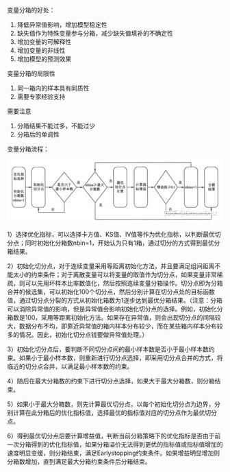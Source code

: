 变量分箱的好处：

1. 降低异常值影响，增加模型稳定性
2. 缺失值作为特殊变量参与分箱，减少缺失值填补的不确定性
3. 增加变量的可解释性
4. 增加变量的非线性
5. 增加模型的预测效果

变量分箱的局限性

1. 同一箱内的样本具有同质性
2. 需要专家经验支持

需要注意

1. 分箱结果不能过多，不能过少
2. 分箱后的单调性



变量分箱流程：

![](/assets/bianliangfenxiangliuchneg1.png)

1）选择优化指标，可以选择卡方值、KS值、IV值等作为优化指标，以判断最优切分点；同时初始化分箱数nbin=1，开始认为只有1箱，通过切分的方式得到最优分箱结果。

2）初始化切分点，对于连续变量采用等距离初始化方法，并且要满足组间距离不能太小的约束条件；对于离散变量可以将变量的取值作为切分点，如果变量非常稀疏，则可以先用坏样本比率数值化，然后按照连续变量分箱操作。切分点即为分箱合并的候选集，可以初始化100个切分点，然后分别计算在切分点处的目标函数值，通过切分点分裂的方式从初始化箱数为1逐步达到最优分箱结果。（注意：分箱可以消除异常值的影响，但是异常值会影响初始化切分点的选择。例如，初始化分箱数是100，采用等距离初始化方法。如果存在异常值，则会出现切分点的间隔较大，数据分布不均，即靠近异常值的箱内样本分布较少，而在某些箱内样本分布较多的情况。因此，初始化切分点钱要做异常值处理。）

3）初始化切分点后，要判断不同切分点间的最小样本数是否小于最小样本数约束。如果小于最小样本数，则重新进行切分点选择，即采用切分点合并的方式，将临近的切分点合并，以满足最小样本数的约束。

4）随后在最大分箱数的约束下进行切分点选择，如果大于最大分箱数，则分箱结束。

5）如果小于最大分箱数，则先计算最优切分点，以每个初始化切分点为边界，分别计算在此分箱后的优化指标值，选择最优的指标值对应的切分点作为最优切分点。

6）得到最优切分点后要计算增益值，判断当前分箱策略下的优化指标是否由于前一次分箱得到的优化指标值，如果分箱溢价无法得到更优的指标值或指标值增加的速度明显变缓，则分箱结束，满足Earlystopping约束条件。如果增益明显增加则分箱数增加，直到满足最大分箱约束条件后分箱结束。

